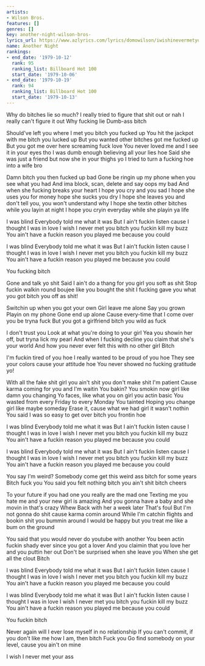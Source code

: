 ```yaml
---
artists:
- Wilson Bros.
features: []
genres: []
key: another-night-wilson-bros-
lyrics_url: https://www.azlyrics.com/lyrics/domowilson/iwishinevermetyou.html
name: Another Night
rankings:
- end_date: '1979-10-12'
  rank: 95
  ranking_list: Billboard Hot 100
  start_date: '1979-10-06'
- end_date: '1979-10-19'
  rank: 94
  ranking_list: Billboard Hot 100
  start_date: '1979-10-13'
---
```


Why do bitches lie so much?
I really tried to figure that shit out or nah
I really can't figure it out
Why fucking lie
Dumb-ass bitch

Should've left you where I met you bitch you fucked up
You hit the jackpot with me bitch you lucked up
But you wanted other bitches got me fucked up
But you got me over here screaming fuck love
You never loved me and I see it in your eyes tho
I was dumb enough believing all your lies hoe
Said she was just a friend but now she in your thighs yo
I tried to turn a fucking hoe into a wife bro

Damn bitch you then fucked up bad
Gone be ringin up my phone when you see what you had
And ima block, scan, delete and say oops my bad
And when she fucking breaks your heart I hope you cry and you sad
I hope she uses you for money hope she sucks you dry
I hope she leaves you and don't tell you, you won't understand why
I hope she textin other bitches while you layin at night
I hope you cryin everyday while she playin ya life

I was blind
Everybody told me what it was
But I ain't fuckin listen cause I thought I was in love
I wish I never met you bitch you fuckin kill my buzz
You ain't have a fuckin reason you played me because you could

I was blind
Everybody told me what it was
But I ain't fuckin listen cause I thought I was in love
I wish I never met you bitch you fuckin kill my buzz
You ain't have a fuckin reason you played me because you could

You fucking bitch

Gone and talk yo shit
Said I ain't do a thang for you girl you soft as shit
Stop fuckin walkin round boujee like you bought the shit
I fucking gave you what you got bitch you off as shit!

Switchin up when you got your own
Girl leave me alone
Say you grown
Playin on my phone
Gone end up alone
Cause every-time that I come over you be tryna fuck
But you got a girlfriend bitch you wild as fuck

I don't trust you
Look at what you're doing to your girl
Yea you showin her off, but tryna lick my pearl
And when I fucking decline you claim that she's your world
And how you never ever felt this with no other girl
Bitch

I'm fuckin tired of you hoe I really wanted to be proud of you hoe
They see your colors cause your attitude hoe
You never showed no fucking gratitude yo!

With all the fake shit girl you ain't shit you don't make shit
I'm patient
Cause karma coming for you and I'm waitin
You bakin? You smokin now girl like damn you changing
Yo faces, like what you on girl you actin basic
You wasted from every Friday to every Monday
You tainted
Hoping you change girl like maybe someday
Erase it, cause what we had girl it wasn't nothin
You said I was so easy to get over bitch you frontin hoe

I was blind
Everybody told me what it was
But I ain't fuckin listen cause I thought I was in love
I wish I never met you bitch you fuckin kill my buzz
You ain't have a fuckin reason you played me because you could

I was blind
Everybody told me what it was
But I ain't fuckin listen cause I thought I was in love
I wish I never met you bitch you fuckin kill my buzz
You ain't have a fuckin reason you played me because you could

You say I'm weird?
Somebody come get this weird ass bitch for some years
Bitch fuck you
You said you felt nothing bitch you ain't shit bitch cheers

To your future if you had one you really are the mad one
Texting me you hate me and your new girl is amazing
And you gonna have a baby and she movin in that's crazy
Whew
Back with her a week later
That's foul
But I'm not gonna do shit cause karma comin around
While I'm catchin flights and bookin shit you bummin around
I would be happy but you treat me like a bum on the ground

You said that you would never do youtube with another
You been actin fuckin shady ever since you got a lover
And you claimin that you love her and you puttin her out
Don't be surprised when she leave you
When she get all the clout
Bitch

I was blind
Everybody told me what it was
But I ain't fuckin listen cause I thought I was in love
I wish I never met you bitch you fuckin kill my buzz
You ain't have a fuckin reason you played me because you could

I was blind
Everybody told me what it was
But I ain't fuckin listen cause I thought I was in love
I wish I never met you bitch you fuckin kill my buzz
You ain't have a fuckin reason you played me because you could

You fuckin bitch

Never again will I ever lose myself in no relationship
If you can't commit, if you don't like me how I am, then bitch
Fuck you
Go find somebody on your level, cause you ain't on mine

I wish I never met your ass



